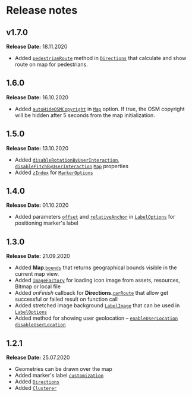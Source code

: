 # Release notes

## v1.7.0

**Release Date:** 18.11.2020

* Added [`pedestrianRoute`](/en/android/webgl/maps/reference/Directions#nav-lvl2--pedestrianRoute) method in [`Directions`](/en/android/webgl/maps/reference/Directions) that calculate and show route on map for pedestrians.

## 1.6.0

**Release Date:** 16.10.2020

* Added [`autoHideOSMCopyright`](/en/android/webgl/maps/reference/Map#nav-lvl2--autoHideOSMCopyright) in [`Map`](/en/android/webgl/maps/reference/Map) option. If true, the OSM copyright will be hidden after 5 seconds from the map initialization.

## 1.5.0

**Release Date:** 13.10.2020

* Added [`disableRotationByUserInteraction`](/en/android/webgl/maps/reference/Map#nav-lvl2--disableRotationByUserInteraction), [`disablePitchByUserInteraction`](/en/android/webgl/maps/reference/Map#nav-lvl2--disablePitchByUserInteraction) [`Map`](/en/android/webgl/maps/reference/Map) properties
* Added [`zIndex`](en/android/webgl/maps/reference/MarkerOptions#nav-lvl2--zIndex)  for [`MarkerOptions`](/en/android/webgl/maps/reference/MarkerOptions)

## 1.4.0

**Release Date:** 01.10.2020

* Added parameters [`offset`](/en/android/webgl/maps/reference/LabelOptions#nav-lvl2--offset) and [`relativeAnchor`](/en/android/webgl/maps/reference/LabelOptions#nav-lvl2--relativeAnchor) in [`LabelOptions`](en/android/webgl/maps/reference/LabelOptions) for positioning marker's label

## 1.3.0

**Release Date:** 21.09.2020

* Added **Map**.[`bounds`](/en/android/webgl/maps/reference/Map#nav-lvl2--bounds) that returns geographical bounds visible in the current map view.
* Added [`ImageFactory`](/en/android/webgl/maps/reference/ImageFactory) for loading icon image from assets, resources, Bitmap or local file
* Added _onFinish_ callback for **Directions**.[`carRoute`](/en/android/webgl/maps/reference/Directions#nav-lvl2--carRoute) that allow get successful or failed result on function call
* Added stretched image background [`LabelImage`](/en/android/webgl/maps/reference/LabelImage) that can be used in [`LabelOptions`](en/android/webgl/maps/reference/LabelOptions)
* Added method for showing user geolocation – [`enableUserLocation`](https://docs-canary.2gis.com/en/android/webgl/maps/reference/Map#nav-lvl2--enableUserLocation) [`disableUserLocation`](/en/android/webgl/maps/reference/Map#nav-lvl2--disableUserLocation)

## 1.2.1

**Release Date:** 25.07.2020

* Geometries can be drawn over the map
* Added marker's label [`customization`](/en/android/webgl/maps/reference/LabelOptions)
* Added [`Directions`](/en/android/webgl/maps/reference/Directions)
* Added [`Clusterer`](/en/android/webgl/maps/reference/Clusterer)
